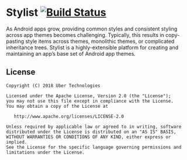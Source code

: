 # Stylist [![Build Status](https://travis-ci.org/uber/stylist.svg?branch=master)](https://travis-ci.org/uber/stylist)

As Android apps grow, providing common styles and consistent styling across app themes becomes challenging. Typically, this results in copy-pasting style items across themes, monolithic themes, or complicated inheritance trees. Stylist is a highly-extensible platform for creating and maintaining an app’s base set of Android app themes.

## License

```
Copyright (C) 2018 Uber Technologies

Licensed under the Apache License, Version 2.0 (the "License");
you may not use this file except in compliance with the License.
You may obtain a copy of the License at

   http://www.apache.org/licenses/LICENSE-2.0

Unless required by applicable law or agreed to in writing, software
distributed under the License is distributed on an "AS IS" BASIS,
WITHOUT WARRANTIES OR CONDITIONS OF ANY KIND, either express or implied.
See the License for the specific language governing permissions and
limitations under the License.
```
